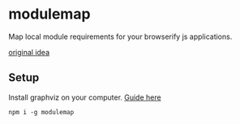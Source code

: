 # modulemap
Map local module requirements for your browserify js applications.

[original idea](https://ideaspot.org/idea/61d1dcb050aa18fdcb755000)

## Setup
Install graphviz on your computer. [Guide here](http://www.graphviz.org/download/)

`npm i -g modulemap`


